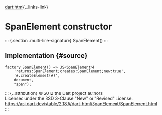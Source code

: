 [dart:html](../../dart-html/dart-html-library){._links-link}

SpanElement constructor
=======================

::: {.section .multi-line-signature}
SpanElement()
:::

Implementation {#source}
--------------

``` {.language-dart data-language="dart"}
factory SpanElement() => JS<SpanElement>(
    'returns:SpanElement;creates:SpanElement;new:true',
    '#.createElement(#)',
    document,
    "span");
```

::: {._attribution}
© 2012 the Dart project authors\
Licensed under the BSD 3-Clause \"New\" or \"Revised\" License.\
<https://api.dart.dev/stable/2.18.5/dart-html/SpanElement/SpanElement.html>
:::
